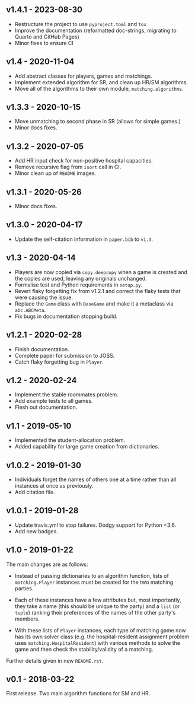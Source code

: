 ## v1.4.1 - 2023-08-30

- Restructure the project to use `pyproject.toml` and `tox`
- Improve the documentation (reformatted doc-strings, migrating to Quarto and
  GitHub Pages)
- Minor fixes to ensure CI

## v1.4 - 2020-11-04

- Add abstract classes for players, games and matchings.
- Implement extended algorithm for SR, and clean up HR/SM algorithms.
- Move all of the algorithms to their own module, `matching.algorithms`.

## v1.3.3 - 2020-10-15

- Move unmatching to second phase in SR (allows for simple games.)
- Minor docs fixes.

## v1.3.2 - 2020-07-05

- Add HR input check for non-positive hospital capacities.
- Remove recursive flag from `isort` call in CI.
- Minor clean up of `README` images.

## v1.3.1 - 2020-05-26

- Minor docs fixes.

## v1.3.0 - 2020-04-17

- Update the self-citation information in `paper.bib` to `v1.3`.

## v1.3 - 2020-04-14

- Players are now copied via `copy.deepcopy` when a game is created and the
  copies are used, leaving any originals unchanged.
- Formalise test and Python requirements in `setup.py`.
- Revert flaky forgetting fix from v1.2.1 and correct the flaky tests that were
  causing the issue.
- Replace the `Game` class with `BaseGame` and make it a metaclass via
  `abc.ABCMeta`.
- Fix bugs in documentation stopping build.

## v1.2.1 - 2020-02-28

- Finish documentation.
- Complete paper for submission to JOSS.
- Catch flaky forgetting bug in `Player`.

## v1.2 - 2020-02-24

- Implement the stable roommates problem.
- Add example tests to all games.
- Flesh out documentation.

## v1.1 - 2019-05-10

- Implemented the student-allocation problem.
- Added capability for large game creation from dictionaries.

## v1.0.2 - 2019-01-30

- Individuals forget the names of others one at a time rather than all instances
  at once as previously.
- Add citation file.

## v1.0.1 - 2019-01-28

- Update travis.yml to stop failures. Dodgy support for Python <3.6.
- Add new badges.

## v1.0 - 2019-01-22

The main changes are as follows:

- Instead of passing dictionaries to an algorithm function, lists of
  `matching.Player` instances must be created for the two matching parties.

- Each of these instances have a few attributes but, most importantly, they take
  a name (this should be unique to the party) and a `list` (or `tuple`) ranking
  their preferences of the names of the other party's members.

- With these lists of `Player` instances, each type of matching game now has its
  own solver class (e.g. the hospital-resident assignment problem uses
  `matching.HospitalResident`) with various methods to solve the game and then
  check the stability/validity of a matching.

Further details given in new `README.rst`.

## v0.1 - 2018-03-22

First release. Two main algorithm functions for SM and HR.
